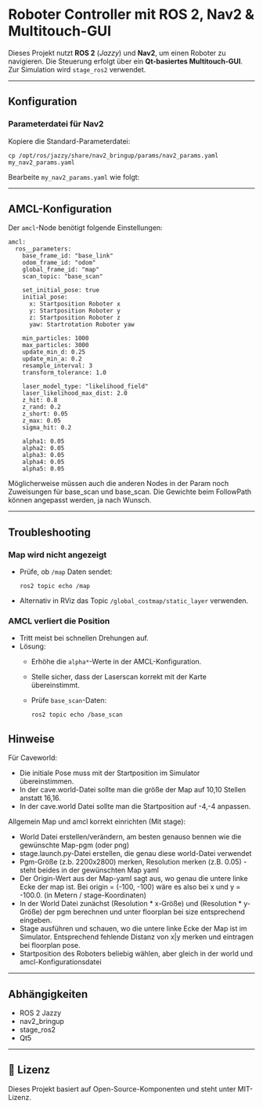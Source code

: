 # Roboter Controller mit ROS 2, Nav2 & Multitouch-GUI

Dieses Projekt nutzt **ROS 2** (*Jazzy*) und **Nav2**, um einen Roboter zu navigieren. Die Steuerung erfolgt über ein **Qt-basiertes Multitouch-GUI**. Zur Simulation wird `stage_ros2` verwendet.

---

## Konfiguration

### Parameterdatei für Nav2

Kopiere die Standard-Parameterdatei:

    cp /opt/ros/jazzy/share/nav2_bringup/params/nav2_params.yaml my_nav2_params.yaml

Bearbeite `my_nav2_params.yaml` wie folgt:

---

## AMCL-Konfiguration

Der `amcl`-Node benötigt folgende Einstellungen:

    amcl:
      ros__parameters:
        base_frame_id: "base_link"
        odom_frame_id: "odom"
        global_frame_id: "map"
        scan_topic: "base_scan"

        set_initial_pose: true
        initial_pose:
          x: Startposition Roboter x
          y: Startposition Roboter y
          z: Startposition Roboter z
          yaw: Startrotation Roboter yaw

        min_particles: 1000
        max_particles: 3000
        update_min_d: 0.25
        update_min_a: 0.2
        resample_interval: 3
        transform_tolerance: 1.0

        laser_model_type: "likelihood_field"
        laser_likelihood_max_dist: 2.0
        z_hit: 0.8
        z_rand: 0.2
        z_short: 0.05
        z_max: 0.05
        sigma_hit: 0.2

        alpha1: 0.05
        alpha2: 0.05
        alpha3: 0.05
        alpha4: 0.05
        alpha5: 0.05

Möglicherweise müssen auch die anderen Nodes in der Param noch Zuweisungen für base\_scan und base\_scan.
Die Gewichte beim FollowPath können angepasst werden, ja nach Wunsch.

---

## Troubleshooting

### Map wird nicht angezeigt

- Prüfe, ob `/map` Daten sendet:

      ros2 topic echo /map

- Alternativ in RViz das Topic `/global_costmap/static_layer` verwenden.

### AMCL verliert die Position

- Tritt meist bei schnellen Drehungen auf.
- Lösung:
  - Erhöhe die `alpha*`-Werte in der AMCL-Konfiguration.
  - Stelle sicher, dass der Laserscan korrekt mit der Karte übereinstimmt.
  - Prüfe `base_scan`-Daten:

        ros2 topic echo /base_scan

## Hinweise

Für Caveworld:
- Die initiale Pose muss mit der Startposition im Simulator übereinstimmen.
- In der cave.world-Datei sollte man die größe der Map auf 10,10 Stellen anstatt 16,16.
- In der cave.world Datei sollte man die Startposition auf -4,-4 anpassen.

Allgemein Map und amcl korrekt einrichten (Mit stage):
- World Datei erstellen/verändern, am besten genauso bennen wie die gewünschte Map-pgm (oder png)
- stage.launch.py-Datei erstellen, die genau diese world-Datei verwendet
- Pgm-Größe (z.b. 2200x2800) merken, Resolution merken (z.B. 0.05) - steht beides in der gewünschten Map yaml
- Der Origin-Wert aus der Map-yaml sagt aus, wo genau die untere linke Ecke der map ist. Bei origin = (-100, -100) wäre
  es also bei x und y = -100.0. (in Metern / stage-Koordinaten)
- In der World Datei zunächst (Resolution * x-Größe) und (Resolution * y-Größe) der pgm berechnen und unter floorplan bei size
  entsprechend eingeben.
- Stage ausführen und schauen, wo die untere linke Ecke der Map ist im Simulator. Entsprechend fehlende Distanz von x|y merken
  und eintragen bei floorplan pose.
- Startposition des Roboters beliebig wählen, aber gleich in der world und amcl-Konfigurationsdatei
---

## Abhängigkeiten

- ROS 2 Jazzy
- nav2_bringup
- stage_ros2
- Qt5 

---
## 📁 Lizenz

Dieses Projekt basiert auf Open-Source-Komponenten und steht unter MIT-Lizenz.


